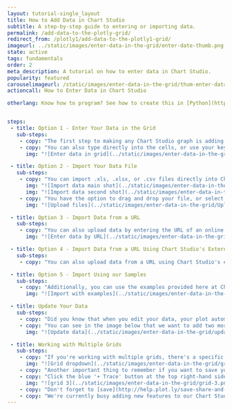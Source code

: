 ```yaml
---
layout: tutorial-single_layout
title: How to Add Data in Chart Studio
subtitle: A step-by-step guide to entering or importing data.
permalink: /add-data-to-the-plotly-grid/
redirect_from: /plotly1/add-data-to-the-plotly1-grid/
imageurl: ../static/images/enter-data-in-the-grid/enter-date-thumb.png
state: active
tags: fundamentals
order: 2
meta_description: A tutorial on how to enter data in Chart Studio.
popularity: featured
carouselimageurl: /static/images/enter-data-in-the-grid/thum-enter-data-in-the-grid.png
actioncall: How to Enter Data in Chart Studio

otherlang: Know how to program? See how to create this in [Python](https://plot.ly/python/plot-data-from-csv/) or [R](https://plot.ly/r/getting-started/).


steps:
 - title: Option 1 - Enter Your Data in the Grid
   sub-steps:
    - copy: "The first step to making any Chart Studio graph is adding data to the grid. You can type your data directly into the grid, or copy it from a spreadsheet and paste it in."
    - copy: "You can also type directly into the cells, or use your keyboard shortcuts to paste in clipboard content."
      img: "![Enter data in grid](../static/images/enter-data-in-the-grid/Enter_Data_in_Grid.png)"

 - title: Option 2 - Import Your Data File
   sub-steps:
    - copy: "You can import .xls, .xlsx, or .csv files directly into Chart Studio. Upload a file using the IMPORT DATA tab."
      img: "![Import data main shot](../static/images/enter-data-in-the-grid/Import_Data_Main_Shot.png)"
      img: "![Import data second shot](../static/images/enter-data-in-the-grid/import-data-tab.png)"
    - copy: "You have the option to drag and drop your file, or select “click to upload”."
      img: "![Upload files](../static/images/enter-data-in-the-grid/Upload_Files.png)"

 - title: Option 3 - Import Data from a URL
   sub-steps:
    - copy: "You can also upload data by entering the URL of an online data set. Please note we only support cdv and excel files at this time."
      img: "![Enter data by URL](../static/images/enter-data-in-the-grid/Import_Data_by_URL.png)"

 - title: Option 4 - Import Data from a URL Using Chart Studio's External Endpoint
   sub-steps:
    - copy: "You can also upload data from a URL using Chart Studio's external endpoint. Entering https://plot.ly/external/?url=YOUR_URL in your browser will open your data in Chart Studio's workspace. This method for uploading and parsing your data doesn't impose the same SSL restrictions that you may encounter with the above import method. For example, open this link to load data from [Chart Studio's dataset repo](https://raw.githubusercontent.com/plotly/datasets/master/2011_us_ag_exports.csv) into Chart Studio's online workspace:  [https://plot.ly/external/?url=https://raw.githubusercontent.com/plotly/datasets/master/2011_us_ag_exports.csv](https://plot.ly/external/?url=https://raw.githubusercontent.com/plotly/datasets/master/2011_us_ag_exports.csv)."

 - title: Option 5 - Import Using our Samples
   sub-steps:
    - copy: "Additionally, you can use the examples provided here at Chart Studio. Choose any of these to get started!"
      img: "![Import with examples](../static/images/enter-data-in-the-grid/Import_Using_Examples.png)"

 - title: Update Your Data
   sub-steps:
    - copy: "Did you know that when you edit your data, your plot automatically updates?"
    - copy: "You can see in the image below that we want to add two more rows of data, and we do so by typing directly in the grid. It's that simple!"
      img: "![Update data](../static/images/enter-data-in-the-grid/update-data.gif)"

 - title: Working with Multiple Grids
   sub-steps:
    - copy: "If you're working with multiple grids, there's a specific way to select your values. Let's say you have two grids open, each with their own dataset. Click on GRAPH, then 'Create'. When you select the X and Y values from their dropdown, select them under their specific grid (the grid label is grayed out). In the image below, you'll see that we've added values from Grid 2."
      img: "![Grid dropdown](../static/images/enter-data-in-the-grid/grid-2.png)"
    - copy: "Another important thing to remember if you want to save your plot with all your grids is that you must include data from each grid into a trace. If you miss this step, your saved plot will open with certain grids missing."
    - copy: "Click the blue '+ Trace' button at the top right-hand side of that panel; this will add another trace to your plot. Select the X and Y values using the data from another grid. Since we've already selected Grid 2 values, we'll now add them from Grid 3. Repeat these steps until you've added values from all your grids."
      img: "![grid 3](../static/images/enter-data-in-the-grid/grid-3.png)"
    - copy: "Don't forget to [save](http://help.plot.ly/save-share-and-export-in-plotly/) your plot and name your file!"
    - copy: "We're currently busy adding new features to our Chart Studio workspace. At the moment, the option of deleting grids  isn't available. Both these features will be available in the near future, so check back soon!"
---
```

